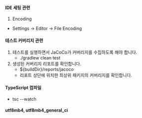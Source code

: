 #### IDE 세팅 관련
1. Encoding
- Settings -> Editor -> File Encoding




#### 테스트 커버리지 관련
1. 테스트를 실행하면서 JaCoCo가 커버리지를 수집하도록 해야 합니다.
   - ./gradlew clean test
2. 생성된 커버리지 리포트를 확인합니다.
   - ${buildDir}/reports/jacoco
   - 리포트 상단에 위치한 최상위 패키지의 커버리지를 확인합니다.



#### TypeScript 컴파일
- tsc --watch

#### utf8mb4, utf8mb4_general_ci